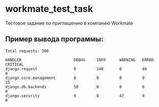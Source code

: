 # workmate_test_task

Тестовое задание по приглашению в компанию Workmate

## Пример вывода программы:

```
Total requests: 300

HANDLER                       DEBUG     INFO      WARNING   ERROR     CRITICAL  
django.request                0         148       0         40        0         
django.core.management        0         0         0         0         15        
django.db.backends            50        0         0         0         0         
django.security               0         0         47        0         0         
```

